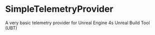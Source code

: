 SimpleTelemetryProvider
=======================

A very basic telemetry provider for Unreal Engine 4s Unreal Build Tool (UBT)
